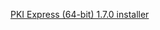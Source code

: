 ﻿[PKI Express (64-bit) 1.7.0 installer](https://files.lacunasoftware.com/pki-express/windows/pkie-1.7.0-x64.msi)